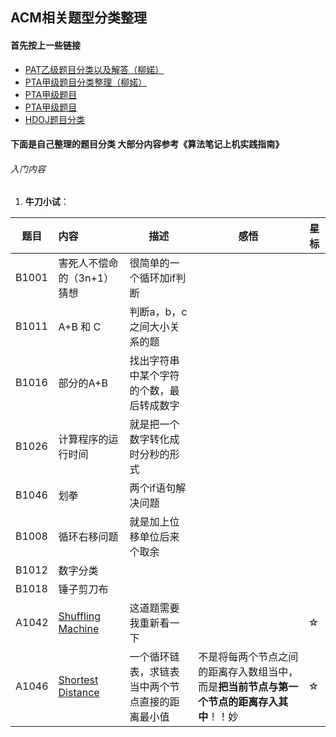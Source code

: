 ## ACM相关题型分类整理

#### 首先按上一些链接

- [PAT乙级题目分类以及解答（柳婼）](https://www.liuchuo.net/pat%E4%B9%99%E7%BA%A7%E9%A2%98%E5%BA%93%E7%9B%AE%E5%BD%95)
- [PTA甲级题目分类整理（柳婼）](https://www.liuchuo.net/archives/2502)
- [PTA甲级题目](https://www.liuchuo.net/archives/2502)
- [PTA甲级题目](https://blog.csdn.net/Daniel960601/article/details/55504679)
- [HDOJ题目分类](http://www.aichengxu.com/other/9208580.htm)

#### 下面是自己整理的题目分类  大部分内容参考《算法笔记上机实践指南》

###### 入门内容

1. **牛刀小试**：

| 题目  | 内容                                                         | 描述                                             | 感悟                                                         | 星标 |
| ----- | :----------------------------------------------------------- | ------------------------------------------------ | ------------------------------------------------------------ | ---- |
| B1001 | 害死人不偿命的（3n+1）猜想                                   | 很简单的一个循环加if判断                         |                                                              |      |
| B1011 | A+B 和 C                                                     | 判断a，b，c之间大小关系的题                      |                                                              |      |
| B1016 | 部分的A+B                                                    | 找出字符串中某个字符的个数，最后转成数字         |                                                              |      |
| B1026 | 计算程序的运行时间                                           | 就是把一个数字转化成时分秒的形式                 |                                                              |      |
| B1046 | 划拳                                                         | 两个if语句解决问题                               |                                                              |      |
| B1008 | 循环右移问题                                                 | 就是加上位移单位后来个取余                       |                                                              |      |
| B1012 | 数字分类                                                     |                                                  |                                                              |      |
| B1018 | 锤子剪刀布                                                   |                                                  |                                                              |      |
| A1042 | [Shuffling Machine](https://pintia.cn/problem-sets/994805342720868352/problems/994805442671132672) | 这道题需要我重新看一下                           |                                                              | ☆    |
| A1046 | [Shortest Distance](https://pintia.cn/problem-sets/994805342720868352/problems/994805435700199424) | 一个循环链表，求链表当中两个节点直接的距离最小值 | 不是将每两个节点之间的距离存入数组当中，而是**把当前节点与第一个节点的距离存入其中**！！妙 | ☆    |

